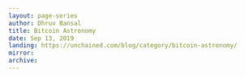 ```yaml
---
layout: page-series
author: Dhruv Bansal
title: Bitcoin Astronomy
date: Sep 13, 2019
landing: https://unchained.com/blog/category/bitcoin-astronomy/
mirror:
archive:
---
```

